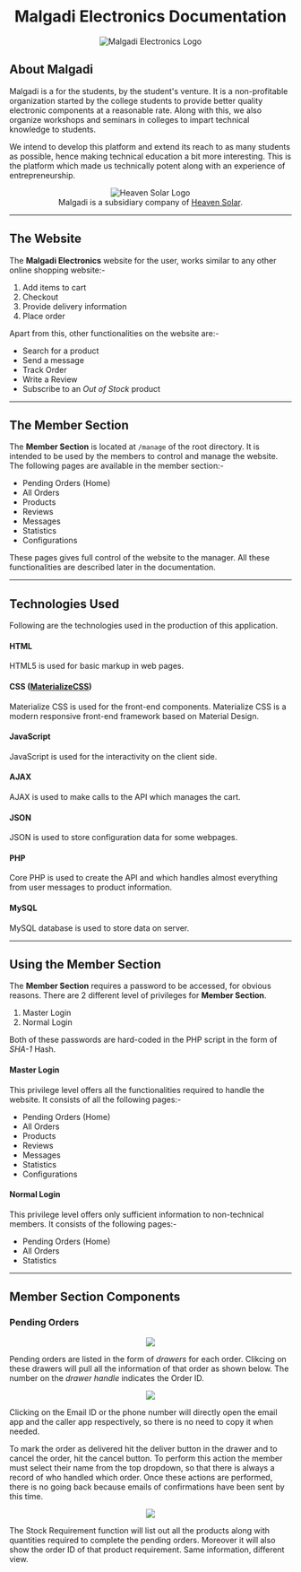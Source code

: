 <h1 align="center"><b>Malgadi Electronics Documentation</b></h1>

<p align="center">
    <img src="./documentation/images/malgadi_electronics_logo.ico" alt="Malgadi Electronics Logo">
</p>

## **About Malgadi**
Malgadi is a for the students, by the student's venture. It is a non-profitable organization started by the college students to provide better quality electronic components at a reasonable rate. Along with this, we also organize workshops and seminars in colleges to impart technical knowledge to students.

We intend to develop this platform and extend its reach to as many students as possible, hence making technical education a bit more interesting. This is the platform which made us technically potent along with an experience of entrepreneurship.

<p align="center">
    <img src="./documentation/images/heaven_solar_logo.png" alt="Heaven Solar Logo">
    <br>
    Malgadi is a subsidiary company of <a href="http://heavensolarenergy.com" target="_BLANK">Heaven Solar</a>.
</p>


---

## **The Website**
The **Malgadi Electronics** website for the user, works similar to any other online shopping website:-

1. Add items to cart
2. Checkout
3. Provide delivery information
4. Place order

Apart from this, other functionalities on the website are:-

- Search for a product
- Send a message
- Track Order
- Write a Review
- Subscribe to an _Out of Stock_ product

---

## **The Member Section**

The **Member Section** is located at `/manage` of the root directory. It is intended to be used by the members to control and manage the website. The following pages are available in the member section:-

- Pending Orders (Home)
- All Orders
- Products
- Reviews
- Messages
- Statistics
- Configurations

These pages gives full control of the website to the manager. All these functionalities are described later in the documentation.

---

## **Technologies Used**

Following are the technologies used in the production of this application.

#### HTML
HTML5 is used for basic markup in web pages.

#### CSS ([MaterializeCSS](https://materializecss.com/))
Materialize CSS is used for the front-end components. Materialize CSS is a modern responsive front-end framework based on Material Design.

#### JavaScript
JavaScript is used for the interactivity on the client side.

#### AJAX
AJAX is used to make calls to the API which manages the cart.

#### JSON
JSON is used to store configuration data for some webpages.

#### PHP
Core PHP is used to create the API and which handles almost everything from user messages to product information.

#### MySQL
MySQL database is used to store data on server.

---

## **Using the Member Section**

The **Member Section** requires a password to be accessed, for obvious reasons. There are 2 different level of privileges for **Member Section**.

1. Master Login
2. Normal Login

Both of these passwords are hard-coded in the PHP script in the form of _SHA-1_ Hash.

#### Master Login
This privilege level offers all the functionalities required to handle the website. It consists of all the following pages:-

- Pending Orders (Home)
- All Orders
- Products
- Reviews
- Messages
- Statistics
- Configurations

#### Normal Login
This privilege level offers only sufficient information to non-technical members. It consists of the following pages:-

- Pending Orders (Home)
- All Orders
- Statistics

---

## **Member Section Components**

### Pending Orders

<p align="center">
    <img src="./documentation/images/pending_orders.PNG">
</p>

Pending orders are listed in the form of _drawers_ for each order. Clikcing on these drawers will pull all the information of that order as shown below. The number on the _drawer handle_ indicates the Order ID.

<p align="center">
    <img src="./documentation/images/pending_order_expand.PNG">
</p>

Clicking on the Email ID or the phone number will directly open the email app and the caller app respectively, so there is no need to copy it when needed.

To mark the order as delivered hit the deliver button in the drawer and to cancel the order, hit the cancel button. To perform this action the member must select their name from the top dropdown, so that there is always a record of who handled which order. Once these actions are performed, there is no going back because emails of confirmations have been sent by this time.

<p align="center">
    <img src="./documentation/images/stock_requirement.PNG">
</p>

The Stock Requirement function will list out all the products along with quantities required to complete the pending orders. Moreover it will also show the order ID of that product requirement. Same information, different view.